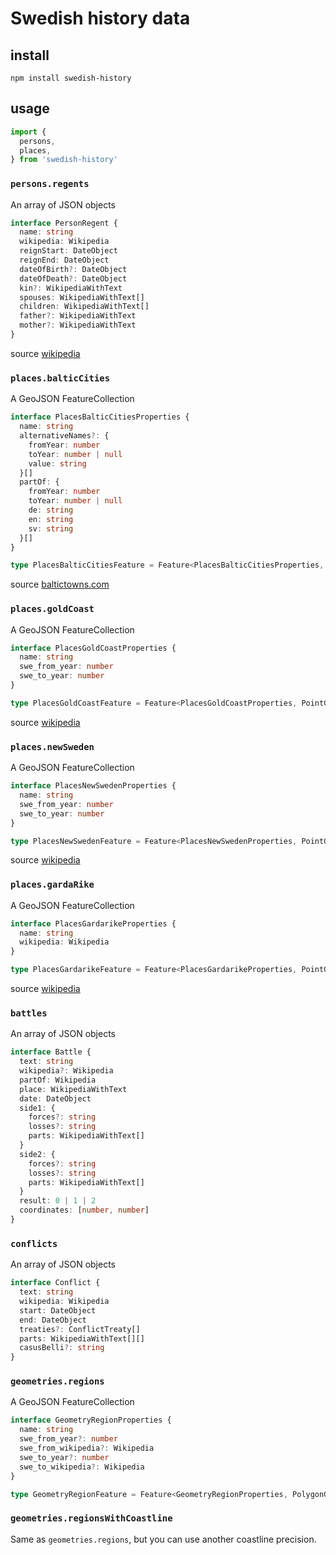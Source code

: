 # Swedish history data

## install

```
npm install swedish-history
```

## usage

```typescript
import {
  persons,
  places,
} from 'swedish-history'
```

### `persons.regents`

An array of JSON objects

```typescript
interface PersonRegent {
  name: string
  wikipedia: Wikipedia
  reignStart: DateObject
  reignEnd: DateObject
  dateOfBirth?: DateObject
  dateOfDeath?: DateObject
  kin?: WikipediaWithText
  spouses: WikipediaWithText[]
  children: WikipediaWithText[]
  father?: WikipediaWithText
  mother?: WikipediaWithText
}
```

source [wikipedia](https://sv.wikipedia.org/wiki/Lista_%C3%B6ver_Sveriges_regenter)

### `places.balticCities`

A GeoJSON FeatureCollection

```typescript
interface PlacesBalticCitiesProperties {
  name: string
  alternativeNames?: {
    fromYear: number
    toYear: number | null
    value: string
  }[]
  partOf: {
    fromYear: number
    toYear: number | null
    de: string
    en: string
    sv: string
  }[]
}

type PlacesBalticCitiesFeature = Feature<PlacesBalticCitiesProperties, PointGeometry>
```

source [baltictowns.com](http://www.baltictowns.com/portal/e_index.html)

### `places.goldCoast`

A GeoJSON FeatureCollection

```typescript
interface PlacesGoldCoastProperties {
  name: string
  swe_from_year: number
  swe_to_year: number
}

type PlacesGoldCoastFeature = Feature<PlacesGoldCoastProperties, PointGeometry>
```

source [wikipedia](https://en.wikipedia.org/wiki/Swedish_Gold_Coast)

### `places.newSweden`

A GeoJSON FeatureCollection

```typescript
interface PlacesNewSwedenProperties {
  name: string
  swe_from_year: number
  swe_to_year: number
}

type PlacesNewSwedenFeature = Feature<PlacesNewSwedenProperties, PointGeometry>
```

source [wikipedia](https://en.wikipedia.org/wiki/New_Sweden)

### `places.gardaRike`

A GeoJSON FeatureCollection

```typescript
interface PlacesGardarikeProperties {
  name: string
  wikipedia: Wikipedia
}

type PlacesGardarikeFeature = Feature<PlacesGardarikeProperties, PointGeometry>
```

source [wikipedia](https://en.wikipedia.org/wiki/Gar%C3%B0ar%C3%ADki)

### `battles`

An array of JSON objects

```typescript
interface Battle {
  text: string
  wikipedia?: Wikipedia
  partOf: Wikipedia
  place: WikipediaWithText
  date: DateObject
  side1: {
    forces?: string
    losses?: string
    parts: WikipediaWithText[]
  }
  side2: {
    forces?: string
    losses?: string
    parts: WikipediaWithText[]
  }
  result: 0 | 1 | 2
  coordinates: [number, number]
}
```

### `conflicts`

An array of JSON objects

```typescript
interface Conflict {
  text: string
  wikipedia: Wikipedia
  start: DateObject
  end: DateObject
  treaties?: ConflictTreaty[]
  parts: WikipediaWithText[][]
  casusBelli?: string
}
```

### `geometries.regions`

A GeoJSON FeatureCollection

```typescript
interface GeometryRegionProperties {
  name: string
  swe_from_year?: number
  swe_from_wikipedia?: Wikipedia
  swe_to_year?: number
  swe_to_wikipedia?: Wikipedia
}

type GeometryRegionFeature = Feature<GeometryRegionProperties, PolygonGeometry|MultiPolygonGeometry>
```

### `geometries.regionsWithCoastline`

Same as `geometries.regions`, but you can use another coastline precision.